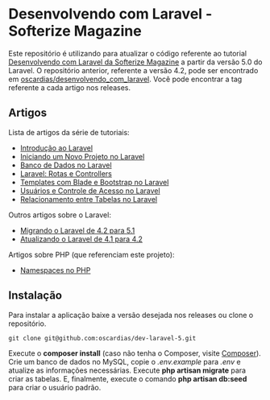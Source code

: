 # Desenvolvendo com Laravel - Softerize Magazine

Este repositório é utilizando para atualizar o código referente ao tutorial [Desenvolvendo com Laravel da Softerize Magazine](http://magazine.softerize.com.br/series/desenvolvendo-com-laravel) a partir da versão 5.0 do Laravel.
O repositório anterior, referente a versão 4.2, pode ser encontrado em [oscardias/desenvolvendo_com_laravel](https://github.com/oscardias/desenvolvendo_com_laravel).
Você pode encontrar a tag referente a cada artigo nos releases.

## Artigos

Lista de artigos da série de tutoriais:

- [Introdução ao Laravel](http://magazine.softerize.com.br/tutoriais/php/laravel/introducao-ao-laravel)
- [Iniciando um Novo Projeto no Laravel](http://magazine.softerize.com.br/tutoriais/php/laravel/iniciando-um-novo-projeto-laravel)
- [Banco de Dados no Laravel](http://magazine.softerize.com.br/tutoriais/php/laravel/banco-de-dados-laravel)
- [Laravel: Rotas e Controllers](http://magazine.softerize.com.br/tutoriais/php/laravel/laravel-rotas-e-controllers)
- [Templates com Blade e Bootstrap no Laravel](http://magazine.softerize.com.br/tutoriais/php/laravel/templates-com-blade-e-bootstrap-laravel)
- [Usuários e Controle de Acesso no Laravel](http://magazine.softerize.com.br/tutoriais/php/laravel/usuarios-e-controle-de-acesso-laravel)
- [Relacionamento entre Tabelas no Laravel](http://magazine.softerize.com.br/tutoriais/php/laravel/relacionamento-entre-tabelas-laravel)

Outros artigos sobre o Laravel:

- [Migrando o Laravel de 4.2 para 5.1](http://magazine.softerize.com.br/dicas/php-dicas/laravel-php-dicas/migrando-o-laravel-de-4-2-para-5-1)
- [Atualizando o Laravel de 4.1 para 4.2](http://magazine.softerize.com.br/dicas/php-dicas/laravel-php-dicas/atualizando-o-laravel-de-4-1-para-4-2)

Artigos sobre PHP (que referenciam este projeto):

- [Namespaces no PHP](http://magazine.softerize.com.br/tutoriais/php/namespaces-no-php)

## Instalação

Para instalar a aplicação baixe a versão desejada nos releases ou clone o repositório.

    git clone git@github.com:oscardias/dev-laravel-5.git

Execute o **composer install** (caso não tenha o Composer, visite [Composer](https://getcomposer.org/)).
Crie um banco de dados no MySQL, copie o *.env.example* para *.env* e atualize as informações necessárias.
Execute **php artisan migrate** para criar as tabelas.
E, finalmente, execute o comando **php artisan db:seed** para criar o usuário padrão.